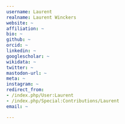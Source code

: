```yaml
---
username: Laurent
realname: Laurent Winckers
website: ~
affiliation: ~
bio: ~
github: ~
orcid: ~
linkedin: ~
googlescholar: ~
wikidata: ~
twitter: ~
mastodon-url: ~
meta: ~
instagram: ~
redirect_from:
- /index.php/User:Laurent
- /index.php/Special:Contributions/Laurent
email: ~

---
```

